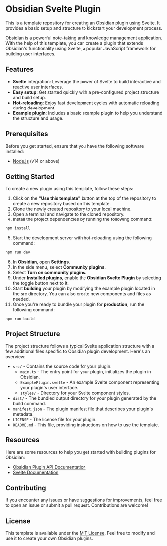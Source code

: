 # Obsidian Svelte Plugin

This is a template repository for creating an Obsidian plugin using Svelte. It
provides a basic setup and structure to kickstart your development process.

Obsidian is a powerful note-taking and knowledge management application. With
the help of this template, you can create a plugin that extends Obsidian's
functionality using Svelte, a popular JavaScript framework for building user
interfaces.

## Features

- **Svelte** integration: Leverage the power of Svelte to build interactive and
  reactive user interfaces.
- **Easy setup**: Get started quickly with a pre-configured project structure
  and build setup.
- **Hot-reloading**: Enjoy fast development cycles with automatic reloading
  during development.
- **Example plugin**: Includes a basic example plugin to help you understand the
  structure and usage.

## Prerequisites

Before you get started, ensure that you have the following software installed:

- [Node.js](https://nodejs.org) (v14 or above)

## Getting Started

To create a new plugin using this template, follow these steps:

1. Click on the **"Use this template"** button at the top of the repository to
   create a new repository based on this template.
2. Clone the newly created repository to your local machine.
3. Open a terminal and navigate to the cloned repository.
4. Install the project dependencies by running the following command:

```bash
npm install
```

5. Start the development server with hot-reloading using the following command:

```bash
npm run dev
```

6. In **Obsidian**, open **Settings**.
7. In the side menu, select **Community plugins**.
8. Select **Turn on community plugins**.
9. Under **Installed plugins**, enable the **Obsidian Svelte Plugin** by
   selecting the toggle button next to it.
10. Start **building** your plugin by modifying the example plugin located in
    the src directory. You can also create new components and files as needed.
11. Once you're ready to bundle your plugin for **production**, run the
    following command:

```bash
npm run build
```

## Project Structure

The project structure follows a typical Svelte application structure with a few
additional files specific to Obsidian plugin development. Here's an overview:

- `src/` - Contains the source code for your plugin.
  - `main.ts` - The entry point for your plugin, initializes the plugin in
    Obsidian.
  - `ExamplePlugin.svelte` - An example Svelte component representing your
    plugin's user interface.
  - `styles/` - Directory for your Svelte component styles.
- `dist/` - The bundled output directory for your plugin generated by the build
  command.
- `manifest.json` - The plugin manifest file that describes your plugin's
  metadata.
- `LICENSE` - The license file for your plugin.
- `README.md` - This file, providing instructions on how to use the template.

## Resources

Here are some resources to help you get started with building plugins for
Obsidian:

- [Obsidian Plugin API Documentation](https://github.com/obsidianmd/obsidian-api)
- [Svelte Documentation](https://svelte.dev/docs)

## Contributing

If you encounter any issues or have suggestions for improvements, feel free to
open an issue or submit a pull request. Contributions are welcome!

## License

This template is available under the [MIT License](LICENSE). Feel free to modify
and use it to create your own Obsidian plugins.
